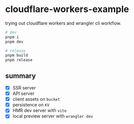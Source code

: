 # cloudflare-workers-example

trying out cloudflare workers and wrangler cli workflow.

```sh
# dev
pnpm i
pnpm dev

# release
pnpm build
pnpm release
```

## summary

- [x] SSR server
- [x] API server
- [x] client assets on `bucket`
- [x] persistence on `KV`
- [x] HMR dev server with `vite`
- [x] local preview server with `wrangler dev`
